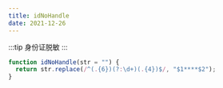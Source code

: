```yaml
---
title: idNoHandle
date: 2021-12-26
---
```


:::tip
身份证脱敏
:::

```javascript
function idNoHandle(str = "") {
  return str.replace(/^(.{6})(?:\d+)(.{4})$/, "$1****$2");
}
```
